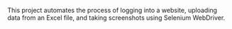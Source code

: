 This project automates the process of logging into a website, uploading data from an Excel file, and taking screenshots using Selenium WebDriver.
